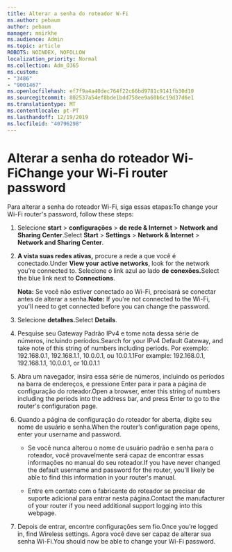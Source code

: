```yaml
---
title: Alterar a senha do roteador W-Fi
ms.author: pebaum
author: pebaum
manager: mnirkhe
ms.audience: Admin
ms.topic: article
ROBOTS: NOINDEX, NOFOLLOW
localization_priority: Normal
ms.collection: Adm_O365
ms.custom:
- "3486"
- "9001467"
ms.openlocfilehash: ef7f9a4a40dec764f22c66bd9781c9141fb30d10
ms.sourcegitcommit: 802537a54ef8bde1bdd758ee9a60b6c19d37d6e1
ms.translationtype: MT
ms.contentlocale: pt-PT
ms.lasthandoff: 12/19/2019
ms.locfileid: "40796298"
---
```

# <a name="change-your-wi-fi-router-password"></a><span data-ttu-id="a4c26-102">Alterar a senha do roteador Wi-Fi</span><span class="sxs-lookup"><span data-stu-id="a4c26-102">Change your Wi-Fi router password</span></span>

<span data-ttu-id="a4c26-103">Para alterar a senha do roteador Wi-Fi, siga essas etapas:</span><span class="sxs-lookup"><span data-stu-id="a4c26-103">To change your Wi-Fi router's password, follow these steps:</span></span>

1. <span data-ttu-id="a4c26-104">Selecione **start** > **configurações** > **de rede & Internet** > **Network and Sharing Center**.</span><span class="sxs-lookup"><span data-stu-id="a4c26-104">Select **Start** > **Settings** > **Network & Internet** > **Network and Sharing Center**.</span></span>

2. <span data-ttu-id="a4c26-105">**A vista suas redes ativas,** procure a rede a que você é conectado.</span><span class="sxs-lookup"><span data-stu-id="a4c26-105">Under **View your active networks**, look for the network you’re connected to.</span></span> <span data-ttu-id="a4c26-106">Selecione o link azul ao lado **de conexões.**</span><span class="sxs-lookup"><span data-stu-id="a4c26-106">Select the blue link next to **Connections**.</span></span><br>

   <span data-ttu-id="a4c26-107">**Nota:** Se você não estiver conectado ao Wi-Fi, precisará se conectar antes de alterar a senha.</span><span class="sxs-lookup"><span data-stu-id="a4c26-107">**Note:** If you're not connected to the Wi-Fi, you'll need to get connected before you can change the password.</span></span>

3. <span data-ttu-id="a4c26-108">Selecione **detalhes.**</span><span class="sxs-lookup"><span data-stu-id="a4c26-108">Select **Details**.</span></span>

4. <span data-ttu-id="a4c26-109">Pesquise seu Gateway Padrão IPv4 e tome nota dessa série de números, incluindo períodos.</span><span class="sxs-lookup"><span data-stu-id="a4c26-109">Search for your IPv4 Default Gateway, and take note of this string of numbers including periods.</span></span> <span data-ttu-id="a4c26-110">Por exemplo: 192.168.0.1, 192.168.1.1, 10.0.0.1, ou 10.0.1.1</span><span class="sxs-lookup"><span data-stu-id="a4c26-110">For example: 192.168.0.1, 192.168.1.1, 10.0.0.1, or 10.0.1.1</span></span>

5. <span data-ttu-id="a4c26-111">Abra um navegador, insira essa série de números, incluindo os períodos na barra de endereços, e pressione Enter para ir para a página de configuração do roteador.</span><span class="sxs-lookup"><span data-stu-id="a4c26-111">Open a browser, enter this string of numbers including the periods into the address bar, and press Enter to go to the router's configuration page.</span></span>

6. <span data-ttu-id="a4c26-112">Quando a página de configuração do roteador for aberta, digite seu nome de usuário e senha.</span><span class="sxs-lookup"><span data-stu-id="a4c26-112">When the router’s configuration page opens, enter your username and password.</span></span><br>
   - <span data-ttu-id="a4c26-113">Se você nunca alterou o nome de usuário padrão e senha para o roteador, você provavelmente será capaz de encontrar essas informações no manual do seu roteador.</span><span class="sxs-lookup"><span data-stu-id="a4c26-113">If you have never changed the default username and password for the router, you'll likely be able to find this information in your router's manual.</span></span>

   - <span data-ttu-id="a4c26-114">Entre em contato com o fabricante do roteador se precisar de suporte adicional para entrar nesta página.</span><span class="sxs-lookup"><span data-stu-id="a4c26-114">Contact the manufacturer of your router if you need additional support logging into this webpage.</span></span>

7. <span data-ttu-id="a4c26-115">Depois de entrar, encontre configurações sem fio.</span><span class="sxs-lookup"><span data-stu-id="a4c26-115">Once you’re logged in, find Wireless settings.</span></span> <span data-ttu-id="a4c26-116">Agora você deve ser capaz de alterar sua senha Wi-Fi.</span><span class="sxs-lookup"><span data-stu-id="a4c26-116">You should now be able to change your Wi-Fi password.</span></span>
